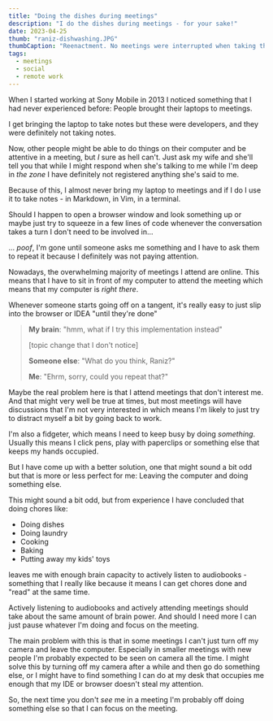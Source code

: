 ```yaml
---
title: "Doing the dishes during meetings"
description: "I do the dishes during meetings - for your sake!"
date: 2023-04-25
thumb: "raniz-dishwashing.JPG"
thumbCaption: "Reenactment. No meetings were interrupted when taking this photograph"
tags:
  - meetings
  - social
  - remote work
---
```

When I started working at Sony Mobile in 2013 I noticed something that I had never experienced before:
People brought their laptops to meetings.

I get bringing the laptop to take notes but these were developers,
and they were definitely not taking notes.

Now, other people might be able to do things on their computer and be attentive in a meeting,
but _I_ sure as hell can't.
Just ask my wife and she'll tell you that while I might respond when she's talking to me while I'm deep in _the zone_ 
I have definitely not registered anything she's said to me.

Because of this, I almost never bring my laptop to meetings and if I do I use it to take notes - 
in Markdown, in Vim, in a terminal.

Should I happen to open a browser window and look something up or maybe just try to squeeze in a few lines of code
whenever the conversation takes a turn I don't need to be involved in...

... _poof_,
I'm gone until someone asks me something and I have to ask them to repeat it because I definitely was not paying attention.

Nowadays, the overwhelming majority of meetings I attend are online.
This means that I have to sit in front of my computer to attend the meeting which means that my computer is _right there_. 

Whenever someone starts going off on a tangent, it's really easy to just slip into the browser or IDEA "until they're done"

> **My brain**: "hmm, what if I try this implementation instead"
> 
> [topic change that I don't notice]
> 
> **Someone else**: "What do you think, Raniz?"
> 
> **Me**: "Ehrm, sorry, could you repeat that?"

Maybe the real problem here is that I attend meetings that don't interest me.
And that might very well be true at times,
but most meetings will have discussions that I'm not very interested in which means I'm likely to just try to distract
myself a bit by going back to work.

I'm also a fidgeter,
which means I need to keep busy by doing _something_.
Usually this means I click pens, play with paperclips or something else that keeps my hands occupied.

But I have come up with a better solution,
one that might sound a bit odd but that is more or less perfect for me: 
Leaving the computer and doing something else.

This might sound a bit odd, but from experience I have concluded that doing chores like:

- Doing dishes
- Doing laundry
- Cooking
- Baking
- Putting away my kids' toys

leaves me with enough brain capacity to actively listen to audiobooks -
something that I really like because it means I can get chores done and "read" at the same time.

Actively listening to audiobooks and actively attending meetings should take about the same amount of brain power. And
should I need more I can just pause whatever I'm doing and focus on the meeting.

The main problem with this is that in some meetings I can't just turn off my camera and leave the computer.
Especially in smaller meetings with new people I'm probably expected to be seen on camera all the time. I might
solve this by turning off my camera after a while and then go do something else,
or I might have to find something I can do at my desk that occupies me enough that my IDE or browser doesn't steal
my attention.

So, the next time you don't _see_ me in a meeting I'm probably off doing something else so that I can focus on the meeting.

